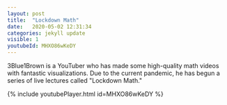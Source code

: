 ```yaml
---
layout: post
title:  "Lockdown Math"
date:   2020-05-02 12:31:34
categories: jekyll update
visible: 1
youtubeId: MHXO86wKeDY
---
```


3Blue1Brown is a YouTuber who has made some high-quality math videos with fantastic visualizations. Due to the current pandemic, he has begun a series of live lectures called "Lockdown Math."

{% include youtubePlayer.html id=MHXO86wKeDY %}
